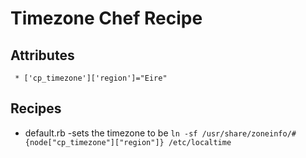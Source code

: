 # Timezone Chef Recipe

## Attributes

````
 * ['cp_timezone']['region']="Eire"
````

## Recipes

  * default.rb -sets the timezone to be ````ln -sf /usr/share/zoneinfo/#{node["cp_timezone"]["region"]} /etc/localtime````


